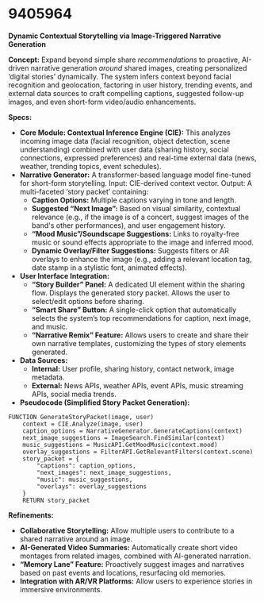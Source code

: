 # 9405964

**Dynamic Contextual Storytelling via Image-Triggered Narrative Generation**

**Concept:** Expand beyond simple share *recommendations* to proactive, AI-driven narrative generation *around* shared images, creating personalized ‘digital stories’ dynamically. The system infers context beyond facial recognition and geolocation, factoring in user history, trending events, and external data sources to craft compelling captions, suggested follow-up images, and even short-form video/audio enhancements.

**Specs:**

*   **Core Module: Contextual Inference Engine (CIE):** This analyzes incoming image data (facial recognition, object detection, scene understanding) combined with user data (sharing history, social connections, expressed preferences) and real-time external data (news, weather, trending topics, event schedules).
*   **Narrative Generator:** A transformer-based language model fine-tuned for short-form storytelling. Input: CIE-derived context vector. Output: A multi-faceted ‘story packet’ containing:
    *   **Caption Options:** Multiple captions varying in tone and length.
    *   **Suggested “Next Image”:** Based on visual similarity, contextual relevance (e.g., if the image is of a concert, suggest images of the band's other performances), and user engagement history.
    *   **“Mood Music”/Soundscape Suggestions:** Links to royalty-free music or sound effects appropriate to the image and inferred mood.
    *   **Dynamic Overlay/Filter Suggestions:** Suggests filters or AR overlays to enhance the image (e.g., adding a relevant location tag, date stamp in a stylistic font, animated effects).
*   **User Interface Integration:**
    *   **“Story Builder” Panel:** A dedicated UI element within the sharing flow. Displays the generated story packet. Allows the user to select/edit options before sharing.
    *   **“Smart Share” Button:** A single-click option that automatically selects the system’s top recommendations for caption, next image, and music.
    *   **“Narrative Remix” Feature:** Allows users to create and share their own narrative templates, customizing the types of story elements generated.
*   **Data Sources:**
    *   **Internal:** User profile, sharing history, contact network, image metadata.
    *   **External:** News APIs, weather APIs, event APIs, music streaming APIs, social media trends.
*   **Pseudocode (Simplified Story Packet Generation):**

```
FUNCTION GenerateStoryPacket(image, user)
    context = CIE.Analyze(image, user)
    caption_options = NarrativeGenerator.GenerateCaptions(context)
    next_image_suggestions = ImageSearch.FindSimilar(context)
    music_suggestions = MusicAPI.GetMoodMusic(context.mood)
    overlay_suggestions = FilterAPI.GetRelevantFilters(context.scene)
    story_packet = {
        "captions": caption_options,
        "next_images": next_image_suggestions,
        "music": music_suggestions,
        "overlays": overlay_suggestions
    }
    RETURN story_packet
```

**Refinements:**

*   **Collaborative Storytelling:** Allow multiple users to contribute to a shared narrative around an image.
*   **AI-Generated Video Summaries:** Automatically create short video montages from related images, combined with AI-generated narration.
*   **“Memory Lane” Feature:** Proactively suggest images and narratives based on past events and locations, resurfacing old memories.
*   **Integration with AR/VR Platforms:** Allow users to experience stories in immersive environments.